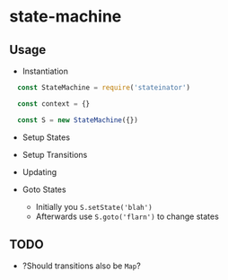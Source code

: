 # state-machine


## Usage

* Instantiation
```js
  const StateMachine = require('stateinator')

  const context = {}

  const S = new StateMachine({})
```

* Setup States

* Setup Transitions

* Updating

* Goto States

  * Initially you `S.setState('blah')`
  * Afterwards use `S.goto('flarn')` to change states


## TODO

* ?Should transitions also be `Map`?
